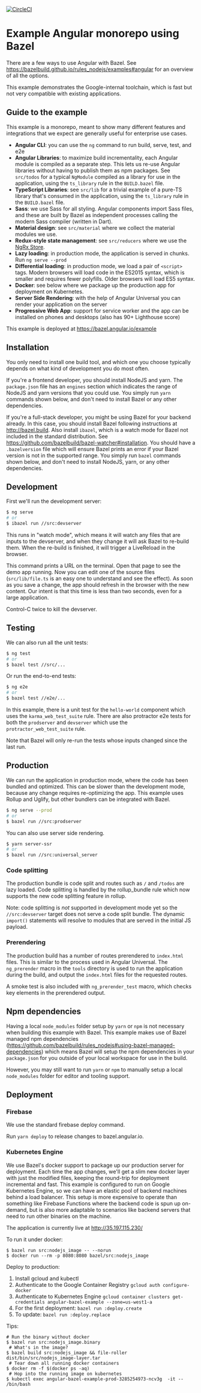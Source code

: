 [![CircleCI](https://circleci.com/gh/angular/angular-bazel-example.svg?style=svg)](https://circleci.com/gh/angular/angular-bazel-example)

# Example Angular monorepo using Bazel

There are a few ways to use Angular with Bazel. See https://bazelbuild.github.io/rules_nodejs/examples#angular for an overview of all the options.

This example demonstrates the Google-internal toolchain, which is fast but not very compatible with existing applications.

## Guide to the example

This example is a monorepo, meant to show many different features and integrations that we expect are generally useful for enterprise use cases.

- **Angular CLI**: you can use the `ng` command to run build, serve, test, and e2e
- **Angular Libraries**: to maximize build incrementality, each Angular module is compiled as a separate step. This lets us re-use Angular libraries without having to publish them as npm packages. See `src/todos` for a typical `NgModule` compiled as a library for use in the application, using the `ts_library` rule in the `BUILD.bazel` file.
- **TypeScript Libraries**: see `src/lib` for a trivial example of a pure-TS library that's consumed in the application, using the `ts_library` rule in the `BUILD.bazel` file.
- **Sass**: we use Sass for all styling. Angular components import Sass files, and these are built by Bazel as independent processes calling the modern Sass compiler (written in Dart).
- **Material design**: see `src/material` where we collect the material modules we use.
- **Redux-style state management**: see `src/reducers` where we use the [NgRx Store](https://ngrx.io/guide/store).
- **Lazy loading**: in production mode, the application is served in chunks. Run `ng serve --prod`
- **Differential loading**: in production mode, we load a pair of `<script>` tags. Modern browsers will load code in the ES2015 syntax, which is smaller and requires fewer polyfills. Older browsers will load ES5 syntax.
- **Docker**: see below where we package up the production app for deployment on Kubernetes.
- **Server Side Rendering**: with the help of Angular Universal you can render your application on the server
- **Progressive Web App**: support for service worker and the app can be installed on phones and desktops (also has 90+ Lighthouse score)

This example is deployed at https://bazel.angular.io/example

## Installation

You only need to install one build tool, and which one you choose typically depends on what kind of development you do most often.

If you're a frontend developer, you should install NodeJS and yarn.
The `package.json` file has an `engines` section which indicates the range of NodeJS and yarn versions that you could use.
You simply run `yarn` commands shown below, and don't need to install Bazel or any other dependencies.

If you're a full-stack developer, you might be using Bazel for your backend already.
In this case, you should install Bazel following instructions at http://bazel.build.
Also install `ibazel`, which is a watch mode for Bazel not included in the standard distribution. See https://github.com/bazelbuild/bazel-watcher#installation.
You should have a `.bazelversion` file which will ensure Bazel prints an error if your Bazel version is not in the supported range.
You simply run `bazel` commands shown below, and don't need to install NodeJS, yarn, or any other dependencies.

## Development

First we'll run the development server:

```bash
$ ng serve
# or
$ ibazel run //src:devserver
```

This runs in "watch mode", which means it will watch any files that are inputs to the devserver, and when they change it will ask Bazel to re-build them.
When the re-build is finished, it will trigger a LiveReload in the browser.

This command prints a URL on the terminal. Open that page to see the demo app
running. Now you can edit one of the source files (`src/lib/file.ts` is an easy
one to understand and see the effect). As soon as you save a change, the app
should refresh in the browser with the new content. Our intent is that this time
is less than two seconds, even for a large application.

Control-C twice to kill the devserver.

## Testing

We can also run all the unit tests:

```bash
$ ng test
# or
$ bazel test //src/...
```

Or run the end-to-end tests:

```bash
$ ng e2e
# or
$ bazel test //e2e/...
```

In this example, there is a unit test for the `hello-world` component which uses
the `karma_web_test_suite` rule. There are also protractor e2e tests for both the
`prodserver` and `devserver` which use the `protractor_web_test_suite` rule.

Note that Bazel will only re-run the tests whose inputs changed since the last run.

## Production

We can run the application in production mode, where the code has been bundled
and optimized. This can be slower than the development mode, because any change
requires re-optimizing the app. This example uses Rollup and Uglify, but other
bundlers can be integrated with Bazel.

```bash
$ ng serve --prod
# or
$ bazel run //src:prodserver
```

You can also use server side rendering.

```bash
$ yarn server-ssr
# or
$ bazel run //src:universal_server
```

### Code splitting

The production bundle is code split and routes such as `/` and `/todos`
are lazy loaded. Code splitting is handled by the rollup_bundle rule
which now supports the new code splitting feature in rollup.

Note: code splitting is _not_ supported in development mode yet so the
`//src:devserver` target does not serve a code split bundle. The dynamic
`import()` statements will resolve to modules that are served in the initial
JS payload.

### Prerendering

The production build has a number of routes prerendered to `index.html` files. 
This is similar to the process used in Angular Universal. The `ng_prerender` macro in the `tools` directory is
used to run the application during the build, and output the `index.html` files for the requested routes.

A smoke test is also included with `ng_prerender_test` macro, which checks key elements in the prerendered output. 

## Npm dependencies

Having a local `node_modules` folder setup by `yarn` or `npm` is not
necessary when building this example with Bazel. This example makes use
of Bazel managed npm dependencies (https://github.com/bazelbuild/rules_nodejs#using-bazel-managed-dependencies)
which means Bazel will setup the npm dependencies in your `package.json` for you
outside of your local workspace for use in the build.

However, you may still want to run `yarn` or `npm` to manually
setup a local `node_modules` folder for editor and tooling support.

## Deployment

### Firebase

We use the standard firebase deploy command.

Run `yarn deploy` to release changes to bazel.angular.io.

### Kubernetes Engine

We use Bazel's docker support to package up our production server for deployment.
Each time the app changes, we'll get a slim new docker layer with just the modified files, keeping the round-trip for deployment incremental and fast.
This example is configured to run on Google Kubernetes Engine, so we can have an elastic pool of backend machines behind a load balancer.
This setup is more expensive to operate than something like Firebase Functions where the backend code is spun up on-demand, but is also more adaptable to scenarios like backend servers that need to run other binaries on the machine.

The application is currently live at http://35.197.115.230/

To run it under docker:

```
$ bazel run src:nodejs_image -- --norun
$ docker run --rm -p 8080:8080 bazel/src:nodejs_image
```

Deploy to production:

1. Install gcloud and kubectl
1. Authenticate to the Google Container Registry
   `gcloud auth configure-docker`
1. Authenticate to Kubernetes Engine
   `gcloud container clusters get-credentials angular-bazel-example --zone=us-west1-a`
1. For the first deployment: `bazel run :deploy.create`
1. To update: `bazel run :deploy.replace`

Tips:

```
# Run the binary without docker
$ bazel run src:nodejs_image.binary
 # What's in the image?
$ bazel build src:nodejs_image && file-roller dist/bin/src/nodejs_image-layer.tar
 # Tear down all running docker containers
$ docker rm -f $(docker ps -aq)
 # Hop into the running image on kubernetes
$ kubectl exec angular-bazel-example-prod-3285254973-ncv3g  -it -- /bin/bash
```

